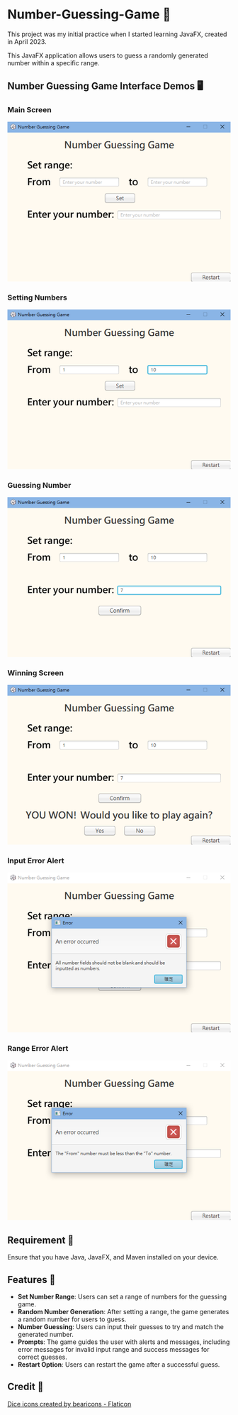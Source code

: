 # Number-Guessing-Game 🎲

This project was my initial practice when I started learning JavaFX, created in April 2023.

This JavaFX application allows users to guess a randomly generated number within a specific range.

## Number Guessing Game Interface Demos 🖥

### Main Screen
![Main Screen](./src/main/resources/images/main_screen.png)

### Setting Numbers
![Setting Numbers](./src/main/resources/images/setting_numbers.png)

### Guessing Number
![Guessing Number](./src/main/resources/images/guessing_number.png)

### Winning Screen
![Winning Screen](./src/main/resources/images/winning_screen.png)

### Input Error Alert
![Input Error Alert](./src/main/resources/images/input_error_alert.png)

### Range Error Alert
![Range Error Alert](./src/main/resources/images/range_error_alert.png)

## Requirement 🔧

Ensure that you have Java, JavaFX, and Maven installed on your device.

## Features 🚀

- **Set Number Range**: Users can set a range of numbers for the guessing game.
- **Random Number Generation**: After setting a range, the game generates a random number for users to guess.
- **Number Guessing**: Users can input their guesses to try and match the generated number.
- **Prompts**: The game guides the user with alerts and messages, including error messages for invalid input range and success messages for correct guesses.
- **Restart Option**: Users can restart the game after a successful guess.

## Credit 🌟

[Dice icons created by bearicons - Flaticon](https://www.flaticon.com/free-icons/dice)
